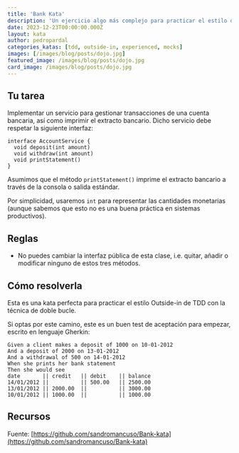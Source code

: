 ```yaml
---
title: 'Bank Kata'
description: 'Un ejercicio algo más complejo para practicar el estilo de TDD Outside-in.'
date: 2023-12-23T00:00:00.000Z
layout: kata
author: pedropardal
categories_katas: [tdd, outside-in, experienced, mocks]
images: [/images/blog/posts/dojo.jpg]
featured_image: /images/blog/posts/dojo.jpg
card_image: /images/blog/posts/dojo.jpg
---
```


## Tu tarea

Implementar un servicio para gestionar transacciones de una cuenta bancaria, así como imprimir el extracto bancario. Dicho servicio debe respetar la siguiente interfaz:

```
interface AccountService {
  void deposit(int amount) 
  void withdraw(int amount) 
  void printStatement()
}
```

Asumimos que el método `printStatement()` imprime el extracto bancario a través de la consola o salida estándar.

Por simplicidad, usaremos `int` para representar las cantidades monetarias (aunque sabemos que esto no es una buena práctica en sistemas productivos).

## Reglas

- No puedes cambiar la interfaz pública de esta clase, i.e. quitar, añadir o modificar ninguno de estos tres métodos.

## Cómo resolverla

Esta es una kata perfecta para practicar el estilo Outside-in de TDD con la técnica de doble bucle.

Si optas por este camino, este es un buen test de aceptación para empezar, escrito en lenguaje Gherkin:

```
Given a client makes a deposit of 1000 on 10-01-2012
And a deposit of 2000 on 13-01-2012
And a withdrawal of 500 on 14-01-2012
When she prints her bank statement
Then she would see
date       || credit   || debit    || balance
14/01/2012 ||          || 500.00   || 2500.00
13/01/2012 || 2000.00  ||          || 3000.00
10/01/2012 || 1000.00  ||          || 1000.00
```

## Recursos

Fuente: [https://github.com/sandromancuso/Bank-kata](https://github.com/sandromancuso/Bank-kata)
